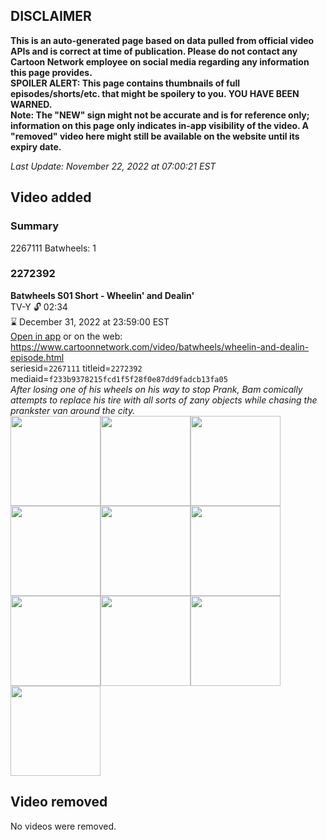 ## DISCLAIMER
**This is an auto-generated page based on data pulled from official video APIs and is correct at time of publication. Please do not contact any Cartoon Network employee on social media regarding any information this page provides.**  
**SPOILER ALERT: This page contains thumbnails of full episodes/shorts/etc. that might be spoilery to you. YOU HAVE BEEN WARNED.**  
**Note: The "NEW" sign might not be accurate and is for reference only; information on this page only indicates in-app visibility of the video. A "removed" video here might still be available on the website until its expiry date.**  

_Last Update: November 22, 2022 at 07:00:21 EST_
## Video added
### Summary
2267111 Batwheels: 1  
### 2272392
**Batwheels S01 Short - Wheelin' and Dealin'**  
TV-Y 🔓 02:34  
⌛ December 31, 2022 at 23:59:00 EST  
[Open in app](https://cnvideo.sercomkc.org/redirector.html?type=cnapp&seriesid=2267111&titleid=2272392&mediaid=f233b9378215fcd1f5f28f0e87dd9fadcb13fa05) or on the web: https://www.cartoonnetwork.com/video/batwheels/wheelin-and-dealin-episode.html  
seriesid=`2267111` titleid=`2272392` mediaid=`f233b9378215fcd1f5f28f0e87dd9fadcb13fa05`  
_After losing one of his wheels on his way to stop Prank, Bam comically attempts to replace his tire with all sorts of zany objects while chasing the prankster van around the city._  
<a href="https://s3.amazonaws.com/cartoonorchestrator/2272392_001_1280x720.jpg"><img src="https://s3.amazonaws.com/cartoonorchestrator/2272392_001_640x360.jpg" height="144px" /></a><a href="https://s3.amazonaws.com/cartoonorchestrator/2272392_002_1280x720.jpg"><img src="https://s3.amazonaws.com/cartoonorchestrator/2272392_002_640x360.jpg" height="144px" /></a><a href="https://s3.amazonaws.com/cartoonorchestrator/2272392_003_1280x720.jpg"><img src="https://s3.amazonaws.com/cartoonorchestrator/2272392_003_640x360.jpg" height="144px" /></a><a href="https://s3.amazonaws.com/cartoonorchestrator/2272392_004_1280x720.jpg"><img src="https://s3.amazonaws.com/cartoonorchestrator/2272392_004_640x360.jpg" height="144px" /></a><a href="https://s3.amazonaws.com/cartoonorchestrator/2272392_005_1280x720.jpg"><img src="https://s3.amazonaws.com/cartoonorchestrator/2272392_005_640x360.jpg" height="144px" /></a><a href="https://s3.amazonaws.com/cartoonorchestrator/2272392_006_1280x720.jpg"><img src="https://s3.amazonaws.com/cartoonorchestrator/2272392_006_640x360.jpg" height="144px" /></a><a href="https://s3.amazonaws.com/cartoonorchestrator/2272392_007_1280x720.jpg"><img src="https://s3.amazonaws.com/cartoonorchestrator/2272392_007_640x360.jpg" height="144px" /></a><a href="https://s3.amazonaws.com/cartoonorchestrator/2272392_008_1280x720.jpg"><img src="https://s3.amazonaws.com/cartoonorchestrator/2272392_008_640x360.jpg" height="144px" /></a><a href="https://s3.amazonaws.com/cartoonorchestrator/2272392_009_1280x720.jpg"><img src="https://s3.amazonaws.com/cartoonorchestrator/2272392_009_640x360.jpg" height="144px" /></a><a href="https://s3.amazonaws.com/cartoonorchestrator/2272392_010_1280x720.jpg"><img src="https://s3.amazonaws.com/cartoonorchestrator/2272392_010_640x360.jpg" height="144px" /></a>
## Video removed
No videos were removed.  
